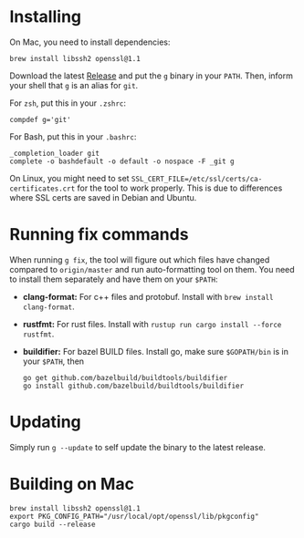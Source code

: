 # Installing

On Mac, you need to install dependencies:

    brew install libssh2 openssl@1.1

Download the latest [Release](https://github.com/SirVer/giti/releases) and put
the `g` binary in your `PATH`. Then, inform your shell that `g` is an alias for
`git`.

For `zsh`, put this in your `.zshrc`:

    compdef g='git'

For Bash, put this in your `.bashrc`:

    _completion_loader git
    complete -o bashdefault -o default -o nospace -F _git g

On Linux, you might need to set `SSL_CERT_FILE=/etc/ssl/certs/ca-certificates.crt` for the tool to work properly.
This is due to differences where SSL certs are saved in Debian and Ubuntu.

# Running fix commands

When running `g fix`, the tool will figure out which files have changed compared
to `origin/master` and run auto-formatting tool on them. You need to install
them separately and have them on your `$PATH`:

- **clang-format:** For c++ files and protobuf. Install with `brew install clang-format`.
- **rustfmt:** For rust files. Install with `rustup run cargo install --force rustfmt`.
- **buildifier:** For bazel BUILD files. Install go, make sure `$GOPATH/bin` is
  in your `$PATH`, then

      go get github.com/bazelbuild/buildtools/buildifier
      go install github.com/bazelbuild/buildtools/buildifier

# Updating

Simply run `g --update` to self update the binary to the latest release.

# Building on Mac

    brew install libssh2 openssl@1.1
    export PKG_CONFIG_PATH="/usr/local/opt/openssl/lib/pkgconfig"
    cargo build --release

